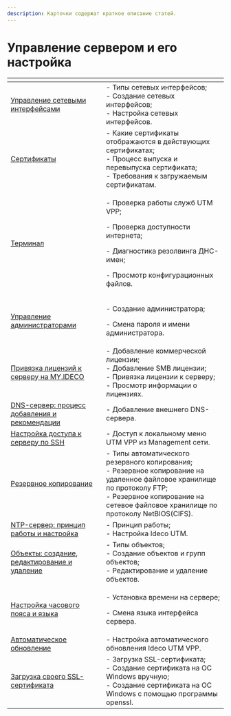 ```yaml
---
description: Карточки содержат краткое описание статей.
---
```


# Управление сервером и его настройка

<table data-card-size="large" data-view="cards"><thead><tr><th></th><th></th></tr></thead><tbody><tr><td><a href="server-configuration-management.md">Управление сетевыми интерфейсами</a></td><td>- Типы сетевых интерфейсов;<br>- Создание сетевых интерфейсов;<br>- Настройка сетевых интерфейсов.</td></tr><tr><td><a href="certificates.md">Cертификаты</a></td><td>- Какие сертификаты отображаются в действующих сертификатах;<br>- Процесс выпуска и перевыпуска сертификата;<br>- Требования к загружаемым  сертификатам.</td></tr><tr><td><a href="terminal.md">Терминал</a></td><td><p>- Проверка работы служб UTM VPP;</p><p>- Проверка доступности интернета;</p><p>- Диагностика резолвинга ДНС-имен;</p><p>- Просмотр конфигурационных файлов.</p></td></tr><tr><td><a href="management-admins.md">Управление администраторами</a></td><td><p>- Создание администратора;</p><p>- Смена пароля и имени администратора.</p></td></tr><tr><td><a href="binding-license.md">Привязка лицензий к серверу на MY.IDECO</a></td><td>- Добавление коммерческой лицензии;<br>- Добавление SMB лицензии;<br>- Привязка лицензии к серверу;<br>- Просмотр информации о лицензиях.</td></tr><tr><td><a href="dns.md">DNS-сервер: процесс добавления и рекомендации</a></td><td>- Добавление внешнего DNS-сервера.</td></tr><tr><td><a href="SSH-access.md">Настройка доступа к серверу по SSH</a></td><td>- Доступ к локальному меню UTM VPP из Management сети.</td></tr><tr><td><a href="backup.md">Резервное копирование</a></td><td>- Типы автоматического резервного копирования;<br>- Резервное копирование на удаленное файловое хранилище по протоколу FTP;<br>- Резервное копирование на сетевое файловое хранилище по протоколу NetBIOS(CIFS).</td></tr><tr><td><a href="ntp.md">NTP-сервер: принцип работы и настройка</a></td><td>- Принцип работы;<br>- Настройка Ideco UTM.</td></tr><tr><td><a href="aliases.md">Объекты: создание, редактирование и удаление</a></td><td>- Типы объектов;<br>- Создание объектов и групп объектов;<br>- Редактирование и удаление объектов.</td></tr><tr><td><a href="language-time-management.md">Настройка часового пояса и языка</a></td><td><p>- Установка времени на сервере;</p><p>- Смена языка интерфейса сервера.</p></td></tr><tr><td><a href="server-update.md">Автоматическое обновление</a></td><td>- Настройка автоматического обновления Ideco UTM VPP.</td></tr><tr><td><a href="upload-own-ssl.md">Загрузка своего SSL-сертификата</a></td><td>- Загрузка SSL-сертификата;<br>- Создание сертификата на OC Windows вручную;<br>- Создание сертификата на OC Windows с помощью программы openssl.</td></tr></tbody></table>
